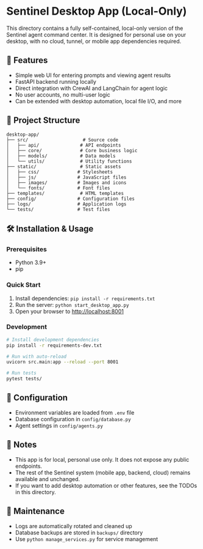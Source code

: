# Sentinel Desktop App (Local-Only)

This directory contains a fully self-contained, local-only version of the Sentinel agent command center. It is designed for personal use on your desktop, with no cloud, tunnel, or mobile app dependencies required.

## 🚀 Features
- Simple web UI for entering prompts and viewing agent results
- FastAPI backend running locally
- Direct integration with CrewAI and LangChain for agent logic
- No user accounts, no multi-user logic
- Can be extended with desktop automation, local file I/O, and more

## 📁 Project Structure
```
desktop-app/
├── src/                    # Source code
│   ├── api/               # API endpoints
│   ├── core/              # Core business logic
│   ├── models/            # Data models
│   └── utils/             # Utility functions
├── static/                # Static assets
│   ├── css/              # Stylesheets
│   ├── js/               # JavaScript files
│   ├── images/           # Images and icons
│   └── fonts/            # Font files
├── templates/             # HTML templates
├── config/               # Configuration files
├── logs/                 # Application logs
└── tests/                # Test files
```

## 🛠️ Installation & Usage

### Prerequisites
- Python 3.9+
- pip

### Quick Start
1. Install dependencies: `pip install -r requirements.txt`
2. Run the server: `python start_desktop_app.py`
3. Open your browser to [http://localhost:8001](http://localhost:8001)

### Development
```bash
# Install development dependencies
pip install -r requirements-dev.txt

# Run with auto-reload
uvicorn src.main:app --reload --port 8001

# Run tests
pytest tests/
```

## 🔧 Configuration
- Environment variables are loaded from `.env` file
- Database configuration in `config/database.py`
- Agent settings in `config/agents.py`

## 📝 Notes
- This app is for local, personal use only. It does not expose any public endpoints.
- The rest of the Sentinel system (mobile app, backend, cloud) remains available and unchanged.
- If you want to add desktop automation or other features, see the TODOs in this directory.

## 🧹 Maintenance
- Logs are automatically rotated and cleaned up
- Database backups are stored in `backups/` directory
- Use `python manage_services.py` for service management 